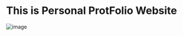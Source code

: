 # This is Personal ProtFolio Website 

![image](https://github.com/MohdHadi72/Personal-ProtFolio-Website/assets/154020781/eafd66d3-699a-423f-89df-e001de077954)



